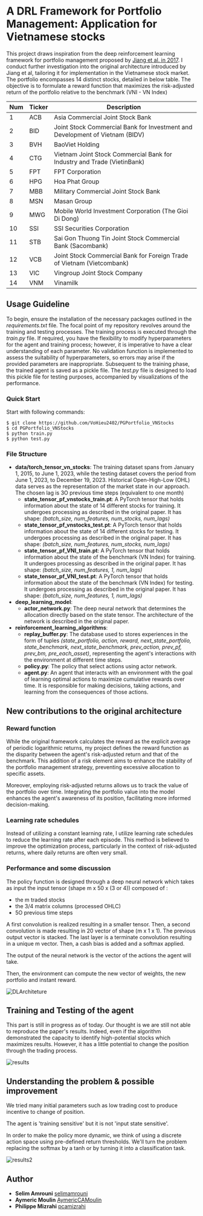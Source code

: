 # A DRL Framework for Portfolio Management: Application for Vietnamese stocks

This project draws inspiration from the deep reinforcement learning framework for portfolio management proposed by [Jiang et al. in 2017](https://arxiv.org/abs/1706.10059). I conduct further investigation into the original architecture introduced by Jiang et al, tailoring it for implementation in the Vietnamese stock market. The portfolio encompasses 14 distinct stocks, detailed in below table. The objective is to formulate a reward function that maximizes the risk-adjusted return of the portfolio relative to the benchmark (VNI - VN Index)

| Num | Ticker | Description
| --- | --- | --- |
| 1 | ACB | Asia Commercial Joint Stock Bank
| 2 | BID | Joint Stock Commercial Bank for Investment and Development of Vietnam (BIDV)
| 3 | BVH | BaoViet Holding
| 4 | CTG | Vietnam Joint Stock Commercial Bank for Industry and Trade (VietinBank)
| 5 | FPT | FPT Corporation
| 6 | HPG | Hoa Phat Group
| 7 | MBB | Military Commercial Joint Stock Bank
| 8 | MSN | Masan Group
| 9 | MWG | Mobile World Investment Corporation (The Gioi Di Dong)
| 10 | SSI | SSI Securities Corporation
| 11 | STB | Sai Gon Thuong Tin Joint Stock Commercial Bank (Sacombank)
| 12 | VCB | Joint Stock Commercial Bank for Foreign Trade of Vietnam (Vietcombank)
| 13 | VIC | Vingroup Joint Stock Company
| 14 | VNM | Vinamilk


## Usage Guideline

To begin, ensure the installation of the necessary packages outlined in the <i>requirements.txt</i> file. The focal point of my repository revolves around the training and testing processes. The training process is executed through the <i>train.py</i> file. If required, you have the flexibility to modify hyperparameters for the agent and training process; however, it is imperative to have a clear understanding of each parameter. No validation function is implemented to assess the suitability of hyperparameters, so errors may arise if the provided parameters are inappropriate. Subsequent to the training phase, the trained agent is saved as a pickle file. The <i>test.py</i> file is designed to load this pickle file for testing purposes, accompanied by visualizations of the performance.

### Quick Start
Start with following commands:
```
$ git clone https://github.com/VoHieu2402/PGPortfolio_VNStocks
$ cd PGPortfolio_VNStocks
$ python train.py
$ python test.py
```

### File Structure

- <b>data/torch_tensor_vn_stocks</b>: The training dataset spans from January 1, 2015, to June 1, 2023, while the testing dataset covers the period from June 1, 2023, to December 19, 2023. Historical Open-High-Low (OHL) data serves as the representation of the market state in our approach. The chosen lag is 3O previous time steps (equivalent to one month)
    - <b>state_tensor_pf_vnstocks_train.pt</b>: A PyTorch tensor that holds information about the state of 14 different stocks for training. It undergoes processing as described in the original paper. It has shape: <i>(batch_size, num_features, num_stocks, num_lags)</i>
    - <b>state_tensor_pf_vnstocks_test.pt</b>: A PyTorch tensor that holds information about the state of 14 different stocks for testing. It undergoes processing as described in the original paper. It has shape: <i>(batch_size, num_features, num_stocks, num_lags)</i>
    - <b>state_tensor_pf_VNI_train.pt</b>: A PyTorch tensor that holds information about the state of the benchmark (VN Index) for training. It undergoes processing as described in the original paper. It has shape: <i>(batch_size, num_features, 1, num_lags)</i>
    - <b>state_tensor_pf_VNI_test.pt</b>: A PyTorch tensor that holds information about the state of the benchmark (VN Index) for testing. It undergoes processing as described in the original paper. It has shape: <i>(batch_size, num_features, 1, num_lags)</i>
- <b>deep_learning_model</b>:
    - <b>actor_network.py</b>: The deep neural network that determines the allocation directly based on the state tensor. The architecture of the network is described in the original paper.
- <b>reinforcement_learning_algorithms</b>:
    - <b>replay_buffer.py</b>: The database used to stores experiences in the form of tuples <i>(state_portfolio, action, reward, next_state_portfolio, state_benchmark, next_state_benchmark, prev_action, prev_pf, prev_bm, pre_each_asset)</i>, representing the agent's interactions with the environment at different time steps.
    - <b>policy.py</b>: The policy that select actions using actor network.
    - <b>agent.py</b>: An agent that interacts with an environment with the goal of learning optimal actions to maximize cumulative rewards over time. It is responsible for making decisions, taking actions, and learning from the consequences of those actions.


## New contributions to the original architecture

### Reward function

While the original framework calculates the reward as the explicit average of periodic logarithmic returns, my project defines the reward function as the disparity between the agent's risk-adjusted return and that of the benchmark. This addition of a risk element aims to enhance the stability of the portfolio management strategy, preventing excessive allocation to specific assets.

Moreover, employing risk-adjusted returns allows us to track the value of the portfolio over time. Integrating the portfolio value into the model enhances the agent's awareness of its position, facilitating more informed decision-making.

### Learning rate schedules

Instead of utilizing a constant learning rate, I utilize learning rate schedules to reduce the learning rate after each episode. This method is believed to improve the optimization process, particularly in the context of risk-adjusted returns, where daily returns are often very small.

### Performance and some discussion

The policy function is designed through a deep neural network which takes as input the input tensor (shape m x 50 x (3 or 4)) composed of :
- the m traded stocks 
- the 3/4 matrix columns (processed OHLC)
- 5O previous time steps

A first convolution is realized resulting in a smaller tensor. Then, a second convolution is made resulting in 20 vector of shape (m x 1 x 1). The previous output vector is stacked. 
The last layer is a terminate convolution resulting in a unique m vector. 
Then, a cash bias is added and a softmax applied. 

The output of the neural network is the vector of the actions the agent will take. 

Then, the environment can compute the new vector of weights, the new portfolio and instant reward.

![DLArchiteture](./print/DLArchiteture.png)

## Training and Testing of the agent

This part is still in progress as of today. Our thought is we are still not able to reproduce the paper's results. 
Indeed, even if the algorithm demonstrated the capacity to identify high-potential stocks which maximizes results. However, it has a little potential to change the position through the trading process. 

![results](./print/results.png)


## Understanding the problem & possible improvement

We tried many initial parameters such as low trading cost to produce incentive to change of position. 

The agent is 'training sensitive' but it is not 'input state sensitive'. 

In order to make the policy more dynamic, we think of using a discrete action space using pre-defined return thresholds. We'll turn the problem replacing the softmax by a tanh or by turning it into a classification task. 

![results2](./print/result2.png)

## Author

* **Selim Amrouni** [selimamrouni](https://github.com/selimamrouni)
* **Aymeric Moulin** [AymericCAMoulin](https://github.com/AymericCAMoulin)
* **Philippe Mizrahi** [pcamizrahi](https://github.com/pcamizrahi)





